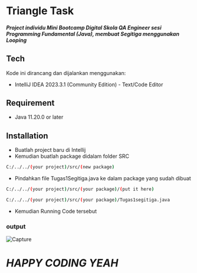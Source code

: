 # Triangle Task
##### Project individu Mini Bootcamp Digital Skola QA Engineer sesi Programming Fundamental (Java), membuat Segitiga menggunakan Looping  

## Tech

Kode ini dirancang dan dijalankan menggunakan:

- IntelliJ IDEA 2023.3.1 (Community Edition) - Text/Code Editor 

## Requirement

- Java 11.20.0 or later

## Installation
- Buatlah project baru di Intellij 
- Kemudian buatlah package didalam folder SRC
```sh
C:/../../(your project)/src/(new package)
```
- Pindahkan file Tugas1Segitiga.java ke dalam package yang sudah dibuat

```sh
C:/../../(your project)/src/(your package)/(put it here)
```
```sh
C:/../../(your project)/src/(your package)/Tugas1segitiga.java
```
- Kemudian Running Code tersebut

### output 
![Capture](https://github.com/muhammadbisma21/TriangleTask/assets/153070381/581775ba-a86b-4e35-8c44-a679cac9a827)


# _HAPPY CODING YEAH_
